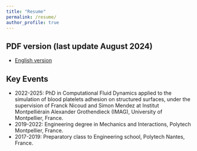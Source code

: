 ```yaml
---
title: "Resume"
permalink: /resume/
author_profile: true
---
```


## PDF version (last update August 2024)

- <a href="{{site.url}}>/_data/CV-Raveleau-en.pdf">English version</a>


## Key Events
- 2022-2025: PhD in Computational Fluid Dynamics applied to the simulation of blood platelets adhesion on structured surfaces, under the supervision of Franck Nicoud and Simon Mendez at Institut Montpelliérain Alexander Grothendieck (IMAG), University of Montpellier, France.
- 2019-2022: Engineering degree in Mechanics and Interactions, Polytech Montpellier, France.
- 2017-2019: Preparatory class to Engineering school, Polytech Nantes, France.
